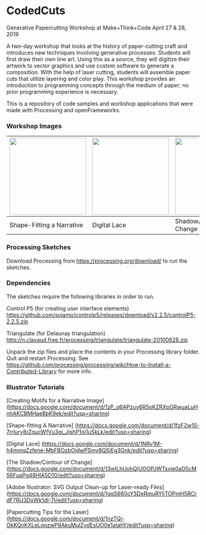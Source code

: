 # CodedCuts
Generative Papercutting Workshop at Make+Think+Code
April 27 & 28, 2019

A two-day workshop that looks at the history of paper-cutting craft and introduces new techniques involving generative processes. Students will first draw their own line art. Using this as a source, they will digitize their artwork to vector graphics and use custom software to generate a composition. With the help of laser cutting, students will assemble paper cuts that utilize layering and color play. This workshop provides an introduction to programming concepts through the medium of paper; no prior programming experience is necessary.

This is a repository of code samples and workshop applications that were made with Processing and openFrameworks.

### Workshop Images 

<img src="https://github.com/mantissa/CodedCuts/blob/master/DemoImages/ShapeFitting.JPG" width="200"> | <img src="https://github.com/mantissa/CodedCuts/blob/master/DemoImages/BoidsLace.JPG" width="200"> | <img src="https://github.com/mantissa/CodedCuts/blob/master/DemoImages/ContourOfChange.JPG" width="200">
--- | --- | ---
Shape-Fitting a Narrative | Digital Lace | Shadow/Contour Of Change

### Processing Sketches 

Download Processing from https://processing.org/download/ to run the sketches.

### Dependencies

The sketches require the following libraries in order to run.

Control P5 (for creating user interface elements)
https://github.com/sojamo/controlp5/releases/download/v2.2.5/controlP5-2.2.5.zip

Triangulate (for Delaunay triangulation)
http://n.clavaud.free.fr/processing/triangulate/triangulate-20100628.zip

Unpack the zip files and place the contents in your Processing library folder.
Quit and restart Processing. See https://github.com/processing/processing/wiki/How-to-Install-a-Contributed-Library for more info. 

### Illustrator Tutorials

[Creating Motifs for a Narrative Image]
(https://docs.google.com/document/d/1zP_q6APzuy6R5oKZRXpGRwuaLuHnhAKCBMHae8bK9ek/edit?usp=sharing)

[Shape-fitting A Narrative]
(https://docs.google.com/document/d/1fzF2w1S-7rrlury8rZqucWfVu3gi_JjshP1oj1uSkLk/edit?usp=sharing)

[Digital Lace]
(https://docs.google.com/document/d/1NRv1M-h4mmqZzfene-MbFBOzbOjdwPSmy8QSiEg3Gnk/edit?usp=sharing)

[The Shadow/Contour of Change]
(https://docs.google.com/document/d/13wILhUohQjUOOPJWTsxje0aD5cM56FuaPg48HIA5D10/edit?usp=sharing)

[Adobe Illustrator: SVG Output Clean-up for Laser-ready Files]
(https://docs.google.com/document/d/1ggS660cY5DeRmuRYliTOPmH5RCrdF7RU3DxWk1dI-7I/edit?usp=sharing)

[Papercutting Tips for the Laser]
(https://docs.google.com/document/d/1nzTQj-OkKQnKXLeLqozwP8AkuMulZydEsUO0e1atahY/edit?usp=sharing)




